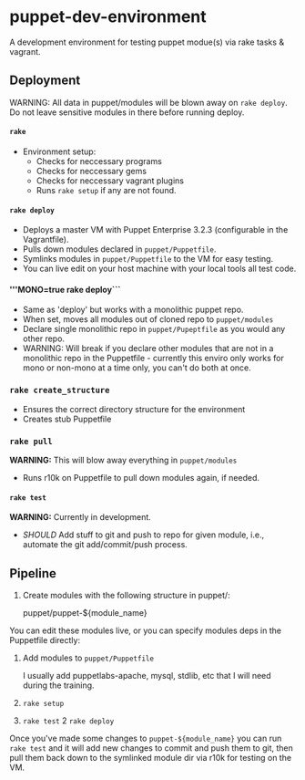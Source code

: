 puppet-dev-environment
======================

A development environment for testing puppet modue(s) via rake tasks &amp; vagrant. 

## Deployment
WARNING: All data in puppet/modules will be blown away on ```rake deploy```. Do not leave sensitive modules in there before running deploy.

#### ```rake```

* Environment setup:
	* Checks for neccessary programs
	* Checks for neccessary gems
	* Checks for neccessary vagrant plugins
	* Runs ```rake setup``` if any are not found. 

#### ```rake deploy```

* Deploys a master VM with Puppet Enterprise 3.2.3 (configurable in the Vagrantfile).
* Pulls down modules declared in ```puppet/Puppetfile```.
* Symlinks modules in ```puppet/Puppetfile``` to the VM for easy testing.
* You can live edit on your host machine with your local tools all test code.

#### '''MONO=true rake deploy```

* Same as 'deploy' but works with a monolithic puppet repo.
* When set, moves all modules out of cloned repo to ```puppet/modules```
* Declare single monolithic repo in ```puppet/Pupeptfile``` as you would any other repo.
* WARNING: Will break if you declare other modules that are not in a monolithic repo in the Puppetfile - currently this enviro only works for mono or non-mono at a time only, you can't do both at once.

### ```rake create_structure```

* Ensures the correct directory structure for the environment
* Creates stub Puppetfile

### ```rake pull```

**WARNING:** This will blow away everything in ```puppet/modules```
* Runs r10k on Puppetfile to pull down modules again, if needed.

#### ```rake test```

**WARNING:** Currently in development. 
* *SHOULD* Add stuff to git and push to repo for given module, i.e., automate the git add/commit/push process.



## Pipeline

1. Create modules with the following structure in puppet/:

	puppet/puppet-${module_name}

You can edit these modules live, or you can specify modules deps in the Puppetfile directly:

1. Add modules to ```puppet/Puppetfile```

	I usually add puppetlabs-apache, mysql, stdlib, etc that I will need during the training. 

1. ```rake setup```
1. ```rake test```
2  ```rake deploy```

Once you've made some changes to ```puppet-${module_name}``` you can run ``` rake test``` and it will add new changes to commit and push them to git, then pull them back down to the symlinked module dir via r10k for testing on the VM.
